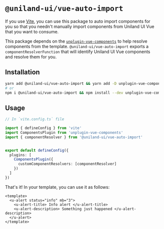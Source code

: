 # `@uniland-ui/vue-auto-import`

If you use [Vite](https://vitejs.org), you can use this package to auto import components for you so that you needn't manually import components from Uniland UI Vue that you want to consume.


This package depends on the [`unplugin-vue-components`]() to help resolve components from the template. `@uniland-ui/vue-auto-import` exports a `componentResolverFunction` that will identify Uniland UI Vue components and resolve them for you.

## Installation

```sh
yarn add @uniland-ui/vue-auto-import && yarn add -D unplugin-vue-components
# or
npm i @uniland-ui/vue-auto-import && npm install --dev unplugin-vue-components
```

## Usage
```ts
// In `vite.config.ts` file

import { defineConfig } from 'vite'
import ComponentsPlugin from 'unplugin-vue-components'
import { componentResolver } from '@uniland-ui/vue-auto-import'


export default defineConfig({
  plugins: [
    ComponentsPlugin({
      customComponentResolvers: [componentResolver]
    })
  ]
})
```

That's it! In your template, you can use it as follows:
```vue
<template>
  <u-alert status="info" mb="3">
    <u-alert-title> Info alert </u-alert-title>
    <u-alert-description> Something just happened </u-alert-description>
  </u-alert>
</template>
```